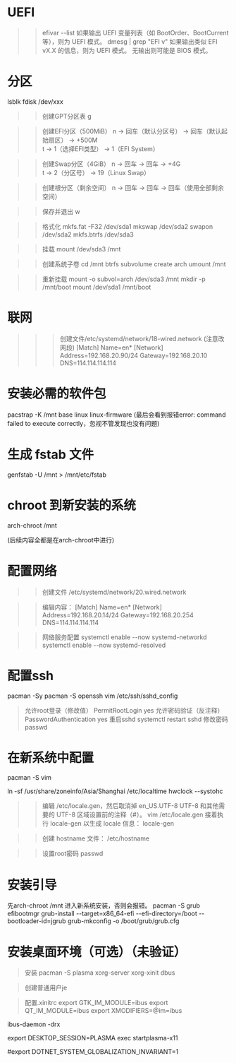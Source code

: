 # UEFI
>> efivar --list
​​如果输出 UEFI 变量列表​​（如 BootOrder、BootCurrent 等），则为 UEFI 模式。
>> dmesg | grep "EFI v"
如果输出类似 EFI vX.X 的信息，则为 UEFI 模式。
无输出则可能是 BIOS 模式。
# 分区
lsblk
fdisk /dev/xxx

>> ​​创建GPT分区表​​
g

>> 创建EFI分区（500MiB）​​
n → 回车（默认分区号） → 回车（默认起始扇区） → +500M  
t → 1（选择EFI类型） → 1（EFI System）

>> 创建Swap分区（4GiB）
n → 回车 → 回车 → +4G  
t → 2（分区号） → 19（Linux Swap）

>> 创建根分区（剩余空间）
n → 回车 → 回车 → 回车（使用全部剩余空间）

>> 保存并退出
w

>> 格式化
mkfs.fat -F32 /dev/sda1
mkswap /dev/sda2
swapon /dev/sda2
mkfs.btrfs /dev/sda3

>> 挂载
mount /dev/sda3 /mnt

>> 创建系统子卷
cd /mnt
btrfs subvolume create arch
umount /mnt

>> 重新挂载
mount -o subvol=arch /dev/sda3 /mnt
mkdir -p /mnt/boot
mount /dev/sda1 /mnt/boot

# 联网
>>> 创建文件/etc/systemd/network/18-wired.network (注意改网段)
[Match]
Name=en*
[Network]
Address=192.168.20.90/24
Gateway=192.168.20.10
DNS=114.114.114.114

# 安装必需的软件包
pacstrap -K /mnt base linux linux-firmware
(最后会看到报错error: command failed to execute correctly，忽视不管发现也没有问题)

# 生成 fstab 文件
genfstab -U /mnt > /mnt/etc/fstab

# chroot 到新安装的系统
arch-chroot /mnt

(后续内容全都是在arch-chroot中进行)

# 配置网络
>> 创建文件
/etc/systemd/network/20.wired.network

>> 编辑内容：
[Match]
Name=en*
[Network]
Address=192.168.20.14/24
Gateway=192.168.20.254
DNS=114.114.114.114

>> 网络服务配置
systemctl enable --now systemd-networkd
systemctl enable --now systemd-resolved

# 配置ssh
pacman -Sy
pacman -S openssh
vim /etc/ssh/sshd_config
> 允许root登录（修改值）
PermitRootLogin yes
> 允许密码验证（反注释）
PasswordAuthentication yes
> 重启sshd
systemctl restart sshd
> 修改密码
passwd

# 在新系统中配置
pacman -S vim

ln -sf /usr/share/zoneinfo/Asia/Shanghai /etc/localtime
hwclock --systohc

>> 编辑 /etc/locale.gen，然后取消掉 en_US.UTF-8 UTF-8 和其他需要的 UTF-8 区域设置前的注释（#）。
vim /etc/locale.gen
>> 接着执行 locale-gen 以生成 locale 信息：
locale-gen

>> 创建 hostname 文件：
/etc/hostname

>> 设置root密码
passwd

# 安装引导
先arch-chroot /mnt 进入新系统安装，否则会报错。
pacman -S grub efibootmgr
grub-install --target=x86_64-efi --efi-directory=/boot --bootloader-id=jgrub
grub-mkconfig -o /boot/grub/grub.cfg


# 安装桌面环境（可选）（未验证）
> 安装
pacman -S plasma xorg-server xorg-xinit dbus

> 创建普通用户je

> 配置.xinitrc
export GTK_IM_MODULE=ibus
export QT_IM_MODULE=ibus
export XMODIFIERS=@im=ibus

ibus-daemon -drx

export DESKTOP_SESSION=PLASMA
exec startplasma-x11

#export DOTNET_SYSTEM_GLOBALIZATION_INVARIANT=1

